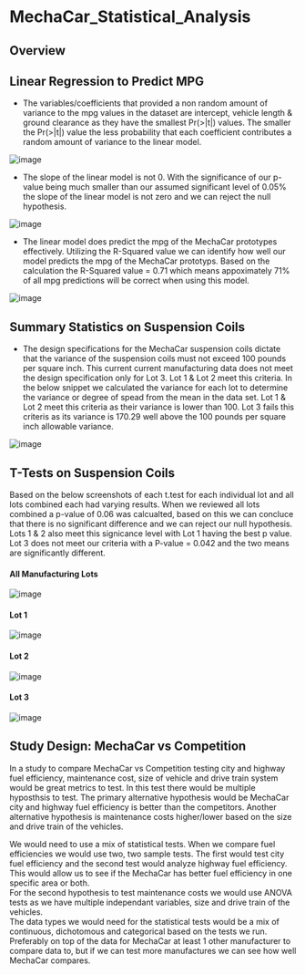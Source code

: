 # MechaCar_Statistical_Analysis

## Overview

## Linear Regression to Predict MPG
- The variables/coefficients that provided a non random amount of variance to the mpg values in the dataset are intercept, vehicle length & ground clearance as they have the smallest Pr(>|t|) values.  The smaller the Pr(>|t|) value the less probability that each coefficient contributes a random amount of variance to the linear model.

![image](https://user-images.githubusercontent.com/109490755/216794574-69cc356d-e673-4110-9fa8-75abb2402c9f.png)

- The slope of the linear model is not 0. With the significance of our p-value being much smaller than our assumed significant level of 0.05% the slope of the linear model is not zero and we can reject the null hypothesis.

![image](https://user-images.githubusercontent.com/109490755/216794746-0875a378-49dc-4ee4-b4b6-26c208e2fb05.png)

-  The linear model does predict the mpg of the MechaCar prototypes effectively. Utilizing the R-Squared value we can identify how well our model predicts the mpg of the MechaCar prototyps. Based on the calculation the R-Squared value = 0.71 which means appoximately 71% of all mpg predictions will be correct when using this model.
  
![image](https://user-images.githubusercontent.com/109490755/216794947-1afeaa59-bff2-4d0a-84bf-69d16a980095.png)

## Summary Statistics on Suspension Coils
- The design specifications for the MechaCar suspension coils dictate that the variance of the suspension coils must not exceed 100 pounds per square inch. This current current manufacturing data does not meet the design specification only for Lot 3.  Lot 1 & Lot 2 meet this criteria.  In the below snippet we calculated the variance for each lot to determine the variance or degree of spead from the mean in the data set. Lot 1 & Lot 2 meet this criteria as their variance is lower than 100.  Lot 3 fails this criteris as its variance is 170.29 well above the 100 pounds per square inch allowable variance.  

![image](https://user-images.githubusercontent.com/109490755/216795647-2d616751-ebcb-4253-bee4-ada400dacd75.png)

## T-Tests on Suspension Coils
Based on the below screenshots of each t.test for each individual lot and all lots combined each had varying results.  When we reviewed all lots combined a p-value of 0.06 was calcualted,  based on this we can concluce that there is no significant difference and we can reject our null hypothesis. Lots 1 & 2 also meet this signicance level with Lot 1 having the best p value.  Lot 3 does not meet our criteria with a P-value = 0.042 and the two means are significantly different.   

#### All Manufacturing Lots
![image](https://user-images.githubusercontent.com/109490755/216797398-7daaa88d-c805-4cdd-be8f-26968cb7c2ff.png)
#### Lot 1
![image](https://user-images.githubusercontent.com/109490755/216797405-e8598175-1834-499e-9ffc-39924d59b3bb.png)
#### Lot 2
![image](https://user-images.githubusercontent.com/109490755/216797411-8c5fef3d-7f00-4b30-b112-bbe4d45eb4ea.png)
#### Lot 3
![image](https://user-images.githubusercontent.com/109490755/216797424-5e910079-a793-4fac-a50b-0002f9de711a.png)

## Study Design: MechaCar vs Competition
In a study to compare MechaCar vs Competition testing city and highway fuel efficiency, maintenance cost, size of vehicle and drive train system would be great metrics to test.  In this test there would be multiple hyposthsis to test.  The primary alternative hypothesis would be MechaCar city and highway fuel efficiency is better than the competitors.  Another alternative hypothesis is maintenance costs higher/lower based on the size and drive train of the vehicles.

We would need to use a mix of statistical tests.  When we compare fuel efficiencies we would use two, two sample tests.  The first would test city fuel efficiency and the second test would analyze highway fuel efficiency. This would allow us to see if the MechaCar has better fuel efficiency in one specific area or both.  
For the second hypothesis to test maintenance costs we would use ANOVA tests as we have multiple independant variables,  size and drive train of the vehicles.  
The data types we would need for the statistical tests would be a mix of continuous, dichotomous and categorical based on the tests we run.  Preferably on top of the data for MechaCar at least 1 other manufacturer to compare data to,  but if we can test more manufactures we can see how well MechaCar compares.
